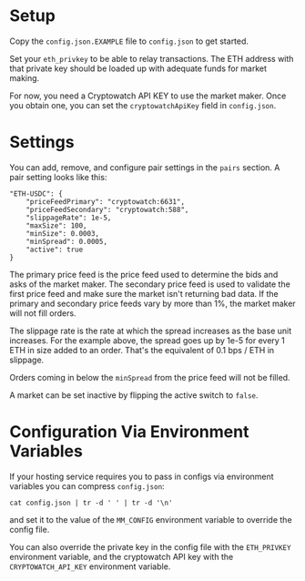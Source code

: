 # Setup

Copy the `config.json.EXAMPLE` file to `config.json` to get started. 

Set your `eth_privkey` to be able to relay transactions. The ETH address with that private key should be loaded up with adequate funds for market making.

For now, you need a Cryptowatch API KEY to use the market maker. Once you obtain one, you can set the `cryptowatchApiKey` field in `config.json`.

# Settings

You can add, remove, and configure pair settings in the `pairs` section. A pair setting looks like this:

```
"ETH-USDC": {
    "priceFeedPrimary": "cryptowatch:6631",
    "priceFeedSecondary": "cryptowatch:588",
    "slippageRate": 1e-5,
    "maxSize": 100,
    "minSize": 0.0003,
    "minSpread": 0.0005,
    "active": true
}
```

The primary price feed is the price feed used to determine the bids and asks of the market maker. The secondary price feed is used to validate the first price feed and make sure the market isn't returning bad data. If the primary and secondary price feeds vary by more than 1%, the market maker will not fill orders. 

The slippage rate is the rate at which the spread increases as the base unit increases. For the example above, the spread goes up by 1e-5 for every 1 ETH in size added to an order. That's the equivalent of 0.1 bps / ETH in slippage. 

Orders coming in below the `minSpread` from the price feed will not be filled. 

A market can be set inactive by flipping the active switch to `false`. 

# Configuration Via Environment Variables

If your hosting service requires you to pass in configs via environment variables you can compress `config.json`:

```
cat config.json | tr -d ' ' | tr -d '\n'
```

and set it to the value of the `MM_CONFIG` environment variable to override the config file.

You can also override the private key in the config file with the `ETH_PRIVKEY` environment variable, and the cryptowatch API key with the `CRYPTOWATCH_API_KEY` environment variable. 
